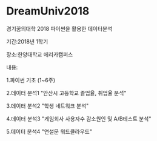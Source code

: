 # DreamUniv2018
경기꿈의대학 2018 파이썬을 활용한 데이터분석

기간:2018년 1학기

장소:한양대학교 에리카캠퍼스 

내용:

1.파이썬 기초 (1~6주)

2.데이터 분석1 "안산시 고등학교 졸업율, 취업율 분석"

3.데이터 분석2 "학생 네트워크 분석"

4.데이터 분석3 "게임회사 사용자수 감소원인 및 A/B테스트 분석"

5.데이터 분석4 "연설문 워드클라우드"
